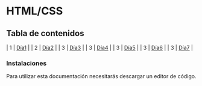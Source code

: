 # HTML/CSS


## Tabla de contenidos
| 1 | [Día1](Dia1) |
| 2 | [Día2](DIa2) |
| 3 | [Día3](Dia3) |
| 3 | [Día4](Dia4) |
| 3 | [Día5](Dia5) |
| 3 | [Día6](Dia6) |
| 3 | [Día7](Dia7) |


### Instalaciones 
Para utilizar esta documentación necesitarás descargar un editor de código.



